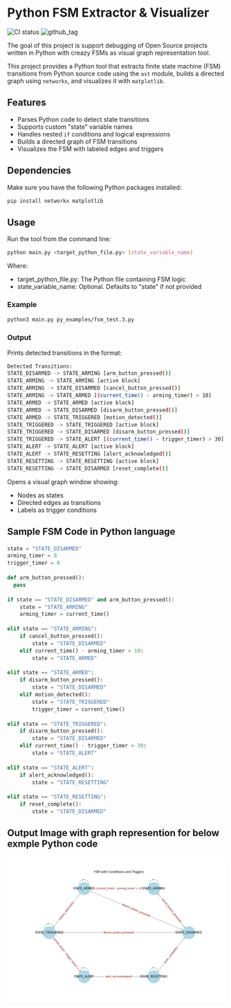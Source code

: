 # Python FSM Extractor & Visualizer

![CI status](https://github.com/bieli/fsm_python_viewer/actions/workflows/CI.yml/badge.svg)
![github_tag](https://img.shields.io/github/v/tag/bieli/fsm_python_viewer)

The goal of this project is support debugging of Open Source projects written in Python
with creazy FSMs as visual graph representation tool.

This project provides a Python tool that extracts finite state machine (FSM) 
transitions from Python source code using the `ast` module, 
builds a directed graph using `networkx`, and visualizes it with `matplotlib`.


## Features

- Parses Python code to detect state transitions
- Supports custom "state" variable names
- Handles nested `if` conditions and logical expressions
- Builds a directed graph of FSM transitions
- Visualizes the FSM with labeled edges and triggers

## Dependencies

Make sure you have the following Python packages installed:

```bash
pip install networkx matplotlib
```

## Usage
Run the tool from the command line:

```bash
python main.py <target_python_file.py> [state_variable_name]
```
Where:
- target_python_file.py: The Python file containing FSM logic
- state_variable_name: Optional. Defaults to "state" if not provided

### Example

```bash
python3 main.py py_examples/fsm_test.3.py
```

### Output

Prints detected transitions in the format:

```bash
Detected Transitions:
STATE_DISARMED -> STATE_ARMING [arm_button_pressed()]
STATE_ARMING -> STATE_ARMING [active block]
STATE_ARMING -> STATE_DISARMED [cancel_button_pressed()]
STATE_ARMING -> STATE_ARMED [(current_time() - arming_timer) > 10]
STATE_ARMED -> STATE_ARMED [active block]
STATE_ARMED -> STATE_DISARMED [disarm_button_pressed()]
STATE_ARMED -> STATE_TRIGGERED [motion_detected()]
STATE_TRIGGERED -> STATE_TRIGGERED [active block]
STATE_TRIGGERED -> STATE_DISARMED [disarm_button_pressed()]
STATE_TRIGGERED -> STATE_ALERT [(current_time() - trigger_timer) > 30]
STATE_ALERT -> STATE_ALERT [active block]
STATE_ALERT -> STATE_RESETTING [alert_acknowledged()]
STATE_RESETTING -> STATE_RESETTING [active block]
STATE_RESETTING -> STATE_DISARMED [reset_complete()]

```

Opens a visual graph window showing:
- Nodes as states
- Directed edges as transitions
- Labels as trigger conditions


## Sample FSM Code in Python language

```python
state = "STATE_DISARMED"
arming_timer = 0
trigger_timer = 0

def arm_button_pressed():
  pass

if state == "STATE_DISARMED" and arm_button_pressed():
    state = "STATE_ARMING"
    arming_timer = current_time()

elif state == "STATE_ARMING":
    if cancel_button_pressed():
        state = "STATE_DISARMED"
    elif current_time() - arming_timer > 10:
        state = "STATE_ARMED"

elif state == "STATE_ARMED":
    if disarm_button_pressed():
        state = "STATE_DISARMED"
    elif motion_detected():
        state = "STATE_TRIGGERED"
        trigger_timer = current_time()

elif state == "STATE_TRIGGERED":
    if disarm_button_pressed():
        state = "STATE_DISARMED"
    elif current_time() - trigger_timer > 30:
        state = "STATE_ALERT"

elif state == "STATE_ALERT":
    if alert_acknowledged():
        state = "STATE_RESETTING"

elif state == "STATE_RESETTING":
    if reset_complete():
        state = "STATE_DISARMED"
```

## Output Image with graph represention for below exmple Python code

![fsm_test.3.py FSM graph](./assets/fsm_test.3.py.png)

